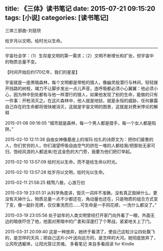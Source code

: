 title: 《三体》读书笔记
date: 2015-07-21 09:15:20
tags: [小说]
categories: [读书笔记]
---

三体三部曲-刘慈欣  

给岁月以文明，给时光以生命。
- - -
<!-- more -->

宇宙社会学：（1）生存是文明的第一需求；（2）文明不断增长和扩张，但宇宙中的物质总量不变。

【时间开始后约170亿年，我们的星星】

宇宙就是一座黑暗森林，每个文明都是带枪的猎人，像幽灵般潜行与林间，轻轻拨开挡路的树枝，竭力不让脚步发出一点儿声音，连呼吸都必须小心翼翼：他必须小心，因为林中到处都有与他一样潜行的猎人，如果他发现了别的生命，能做的只有一件事：开枪消灭之。在这片森林中，他人就是地狱，就是永恒的威胁，任何暴露自己存在的生命都将很快被消灭，这就是宇宙文明的图景，这就是对费米悖论的解释

2015-01-06 09:16:05
“城市就是森林，每一个男人都是猎手，每一个女人都是陷阱。”

2015-02-10 12:11:38
自由女神像基座上的埃玛·拉扎的诗原文为：把你们疲惫的人，你们贫穷的人，你们渴望呼吸自由空气的挤在一堆的人都给我/把那些无家可归、饱经风浪的人都送来/在这金色的大门旁，我要为他们把灯举起。

2015-02-10 13:57:09
给时光以生命，而不是给生命以时光。

2015-02-10 13:57:28
给岁月以文明，给时光以生命。

2015-02-11 21:58:25
精骛八极，心游万仞

2015-03-19 23:01:31
从科学角度讲，毁灭一词并不准确，没有真正毁掉什么，更没有灭掉什么，物质总量一点不少都还在，角动量也还在，只是物质的组合方式变了变，像一副扑克牌，仅仅重洗而已……可生命是一手同花顺，一洗什么都没了。”

2015-03-19 23:05:56
处于幼年的人类文明曾经打开家门向外看了一眼，外面无边的暗夜吓住了他，他面对黑暗中的广袤和深邃打了个寒战，紧紧地关上了门。

2015-03-31 20:09:40
这是一种放弃，她终于看清了，使自己这粒沙尘四处飘飞的，是怎样的天风；把自己这片小叶送向远方的，是怎样的大河。她彻底放弃了，让风吹透躯体，让阳光穿过灵魂。
多看笔记 来自多看阅读 for Kindle
